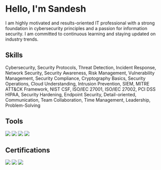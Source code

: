 # Hello, I'm Sandesh
<!-- <a href="https://linkedin.com/in/sandeshgrg/"><img src="https://img.shields.io/badge/-LinkedIn-0072b1?&style=for-the-badge&logo=linkedin&logoColor=white" /></a> -->


I am highly motivated and results-oriented IT professional with a strong foundation in cybersecurity principles and a passion for information security. I am committed to continuous learning and staying updated on industry trends.


## Skills

Cybersecurity,            Security Protocols,            Threat Detection,            Incident Response,            Network Security,
Security Awareness,       Risk Management,               Vulnerability Management,    Security Compliance,          Cryptography Basics,
Security Operations,      Cloud Understanding,           Intrusion Prevention,        SIEM,                         MITRE ATT&CK Framework,
NIST CSF,                 ISO/IEC 27001,                 ISO/IEC 27002,               PCI DSS                       HIPAA,
Security Hardening,       Endpoint Security,             Detail-oriented,             Communication,                Team Collaboration,
Time Management,          Leadership,                    Problem-Solving 

## Tools
<div>
    <img src="https://img.shields.io/badge/-Wireshark-1679A7?&style=for-the-badge&logo=&logoColor=white" />
    <img src="https://img.shields.io/badge/-Nmap-EF3B2D?&style=for-the-badge&logo=Suricata&logoColor=white" />
    <img src="https://img.shields.io/badge/-Splunk-D9664C?&style=for-the-badge&logo=Splunk&logoColor=white" />
    <img src="https://img.shields.io/badge/-Nessus-00A4EF?&style=for-the-badge&logo=&logoColor=white" />
</div>


## Certifications
<div>
<img src="https://img.shields.io/badge/-Certified in Cybersecurity (CC)-4D4D4D?&style=for-the-badge&logo=&logoColor=white" />
<img src="https://img.shields.io/badge/-Google Cybersecurity by Google-006400?&style=for-the-badge&logoColor=white" />
<img src="https://img.shields.io/badge/-Blue Team Junior Analyst -000080?&style=for-the-badge&logoColor=white" />
</div>


